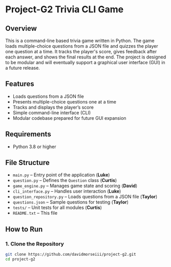 # Project-G2 Trivia CLI Game

## Overview
This is a command-line based trivia game written in Python. The game loads multiple-choice questions from a JSON file and quizzes the player one question at a time. It tracks the player's score, gives feedback after each answer, and shows the final results at the end. The project is designed to be modular and will eventually support a graphical user interface (GUI) in a future release.

## Features
- Loads questions from a JSON file
- Presents multiple-choice questions one at a time
- Tracks and displays the player’s score
- Simple command-line interface (CLI)
- Modular codebase prepared for future GUI expansion

## Requirements
- Python 3.8 or higher

## File Structure
- `main.py` – Entry point of the application (**Luke**)
- `question.py` – Defines the `Question` class (**Curtis**)
- `game_engine.py` – Manages game state and scoring (**David**)
- `cli_interface.py` – Handles user interaction (**Luke**)
- `question_repository.py` – Loads questions from a JSON file (**Taylor**)
- `questions.json` – Sample questions for testing (**Taylor**)
- `tests/` – Unit tests for all modules (**Curtis**)
- `README.txt` – This file

## How to Run

### 1. Clone the Repository
```bash
git clone https://github.com/davidmorseiii/project-g2.git
cd project-g2
